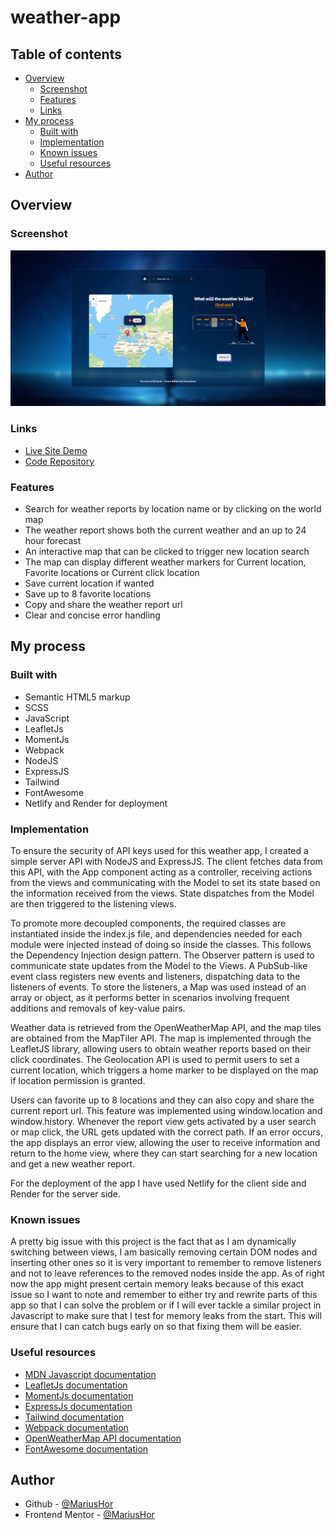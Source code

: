 # weather-app

## Table of contents

- [Overview](#overview)
  - [Screenshot](#screenshot)
  - [Features](#features)
  - [Links](#links)
- [My process](#my-process)
  - [Built with](#built-with)
  - [Implementation](#implementation)
  - [Known issues](#known-issues)
  - [Useful resources](#useful-resources)
- [Author](#author)

## Overview

### Screenshot

![](./client/src/assets/live-site-screenshot.png)

### Links

- [Live Site Demo](https://weather-app-javascript-mariushor.netlify.app/)
- [Code Repository](https://github.com/MariusHor/weather-app)

### Features

- Search for weather reports by location name or by clicking on the world map
- The weather report shows both the current weather and an up to 24 hour forecast
- An interactive map that can be clicked to trigger new location search
- The map can display different weather markers for Current location, Favorite locations or Current click location
- Save current location if wanted
- Save up to 8 favorite locations
- Copy and share the weather report url
- Clear and concise error handling

## My process

### Built with

- Semantic HTML5 markup
- SCSS
- JavaScript
- LeafletJs
- MomentJs
- Webpack
- NodeJS
- ExpressJS
- Tailwind
- FontAwesome
- Netlify and Render for deployment


### Implementation

To ensure the security of API keys used for this weather app, I created a simple server API with NodeJS and ExpressJS. The client fetches data from this API, with the App component acting as a controller, receiving actions from the views and communicating with the Model to set its state based on the information received from the views. State dispatches from the Model are then triggered to the listening views.

To promote more decoupled components, the required classes are instantiated inside the index.js file, and dependencies needed for each module were injected instead of doing so inside the classes. This follows the Dependency Injection design pattern. The Observer pattern is used to communicate state updates from the Model to the Views. A PubSub-like event class registers new events and listeners, dispatching data to the listeners of events. To store the listeners, a Map was used instead of an array or object, as it performs better in scenarios involving frequent additions and removals of key-value pairs.

Weather data is retrieved from the OpenWeatherMap API, and the map tiles are obtained from the MapTiler API. The map is implemented through the LeafletJS library, allowing users to obtain weather reports based on their click coordinates. The Geolocation API is used to permit users to set a current location, which triggers a home marker to be displayed on the map if location permission is granted.

Users can favorite up to 8 locations and they can also copy and share the current report url. This feature was implemented using window.location and window.history. Whenever the report view gets activated by a user search or map click, the URL gets updated with the correct path. If an error occurs, the app displays an error view, allowing the user to receive information and return to the home view, where they can start searching for a new location and get a new weather report.

For the deployment of the app I have used Netlify for the client side and Render for the server side.

### Known issues

A pretty big issue with this project is the fact that as I am dynamically switching between views, I am basically removing certain DOM nodes and inserting other ones so it is very important to remember to remove listeners and not to leave references to the removed nodes inside the app. As of right now the app might present certain memory leaks because of this exact issue so I want to note and remember to either try and rewrite parts of this app so that I can solve the problem or if I will ever tackle a similar project in Javascript to make sure that I test for memory leaks from the start. This will ensure that I can catch bugs early on so that fixing them will be easier.

### Useful resources

- [MDN Javascript documentation](https://developer.mozilla.org/en-US/docs/Web/JavaScript)
- [LeafletJs documentation](https://leafletjs.com/reference.html)
- [MomentJs documentation](https://momentjs.com/docs/)
- [ExpressJs documentation](https://expressjs.com/)
- [Tailwind documentation](https://tailwindcss.com/docs/installation)
- [Webpack documentation](https://webpack.js.org/concepts/)
- [OpenWeatherMap API documentation](https://openweathermap.org/api)
- [FontAwesome documentation](https://fontawesome.com/docs)


## Author

- Github - [@MariusHor](https://github.com/MariusHor/)
- Frontend Mentor - [@MariusHor](https://www.frontendmentor.io/profile/MariusHor)
